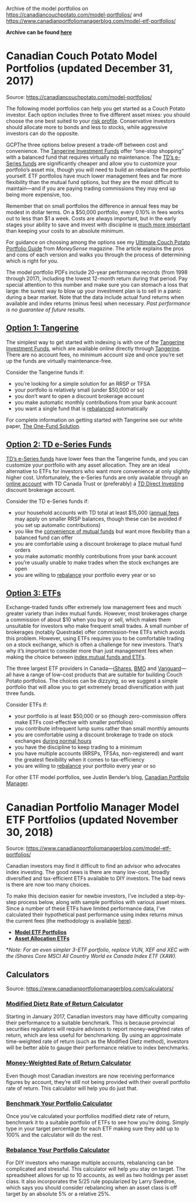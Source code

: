 Archive of the model portfolios on https://canadiancouchpotato.com/model-portfolios/ and https://www.canadianportfoliomanagerblog.com/model-etf-portfolios/

**Archive can be found [here](https://gitlab.com/andryou/canadiancouchpotato/archive)**

# Canadian Couch Potato Model Portfolios (updated December 31, 2017)

Source: https://canadiancouchpotato.com/model-portfolios/

The following model portfolios can help you get started as a Couch Potato investor. Each option includes three to five different asset mixes: you should choose the one best suited to your [risk profile](http://canadiancouchpotato.com/2010/11/10/ready-willing-and-able-to-take-risk/). Conservative investors should allocate more to bonds and less to stocks, while aggressive investors can do the opposite.

GCPThe three options below present a trade-off between cost and convenience. The [Tangerine Investment Funds](http://www.tangerine.ca/en/investing/investment-funds/index.html) offer “one-stop shopping” with a balanced fund that requires virtually no maintenance. The [TD’s e-Series funds](http://www.tdcanadatrust.com/products-services/investing/mutual-funds/td-eseries-funds.jsp) are significantly cheaper and allow you to customize your portfolio’s asset mix, though you will need to build an rebalance the portfolio yourself. ETF portfolios have much lower management fees and far more flexibility than the mutual fund options, but they are the most difficult to maintain—and if you are paying trading commissions they may end up being more expensive, too.

Remember that on small portfolios the difference in annual fees may be modest in dollar terms. On a $50,000 portfolio, every 0.10% in fees works out to less than $1 a week. Costs are always important, but in the early stages your ability to save and invest with discipline is [much more important](http://canadiancouchpotato.com/2012/03/05/some-advice-for-new-potatoes/) than keeping your costs to an absolute minimum.

For guidance on choosing among the options see my [Ultimate Couch Potato Portfolio Guide](http://www.moneysense.ca/save/investing/index-funds/ultimate-guide-couch-potato-portfolio/) from *MoneySense* magazine. The article explains the pros and cons of each version and walks you through the process of determining which is right for you.

The model portfolio PDFs include 20-year performance records (from 1998 through 2017), including the lowest 12-month return during that period. Pay special attention to this number and make sure you can stomach a loss that large: the surest way to blow up your investment plan is to sell in a panic during a bear market. Note that the data include actual fund returns when available and index returns (minus fees) when necessary. *Past performance is no guarantee of future results.*

## [Option 1: Tangerine](https://gitlab.com/andryou/canadiancouchpotato/raw/master/CCP-Model-Portfolios-Tangerine-2017.pdf)

The simplest way to get started with indexing is with one of the [Tangerine Investment Funds](http://www.tangerine.ca/en/investing/investment-funds/index.html), which are available online directly through [Tangerine](http://www.tangerine.ca/en/index.html). There are no account fees, no minimum account size and once you’re set up the funds are virtually maintenance-free.

Consider the Tangerine funds if:

* you’re looking for a simple solution for an RRSP or TFSA
* your portfolio is relatively small (under $50,000 or so)
* you don’t want to open a discount brokerage account
* you make automatic monthly contributions from your bank account
* you want a single fund that is [rebalanced](http://canadiancouchpotato.com/2011/02/22/why-rebalance-your-portfolio/) automatically

For complete information on getting started with Tangerine see our white paper, [The One-Fund Solution](http://canadiancouchpotato.com/2013/09/12/the-one-fund-solution/).

## [Option 2: TD e-Series Funds](https://gitlab.com/andryou/canadiancouchpotato/raw/master/CCP-Model-Portfolios-ETFs-2017.pdf)

[TD’s e-Series funds](http://www.tdcanadatrust.com/products-services/investing/mutual-funds/td-eseries-funds.jsp) have lower fees than the Tangerine funds, and you can customize your portfolio with any asset allocation. They are an ideal alternative to ETFs for investors who want more convenience at only slightly higher cost. Unfortunately, the e-Series funds are only available through an [online account](http://www.tdcanadatrust.com/mutualfunds/tdeseriesfunds/new_acct.jsp) with TD Canada Trust or (preferably) a [TD Direct Investing](https://www.td.com/ca/products-services/investing-at-td/index.jsp) discount brokerage account.

Consider the TD e-Series funds if:

* your household accounts with TD total at least $15,000 ([annual fees](https://www.tdwaterhouse.ca/document/PDF/forms/521778.pdf) may apply on smaller RRSP balances, though these can be avoided if you set up automatic contributions)
* you like the [convenience of mutual funds](http://canadiancouchpotato.com/2013/02/19/why-index-mutual-funds-still-have-a-place/) but want more flexibility than a balanced fund can offer
* you are comfortable using a discount brokerage to place mutual fund orders
* you make automatic monthly contributions from your bank account
* you’re usually unable to make trades when the stock exchanges are open
* you are willing to [rebalance](http://canadiancouchpotato.com/2011/02/22/why-rebalance-your-portfolio/) your portfolio every year or so

## [Option 3: ETFs](https://gitlab.com/andryou/canadiancouchpotato/raw/master/CCP-Model-Portfolios-TD-e-Series-2017.pdf)

Exchange-traded funds offer extremely low management fees and much greater variety than index mutual funds. However, most brokerages charge a commission of about $10 when you buy or sell, which makes them unsuitable for investors who make frequent small trades. A small number of brokerages (notably Questrade) offer commission-free ETFs which avoids this problem. However, using ETFs requires you to be comfortable trading on a stock exchange, which is often a challenge for new investors. That’s why it’s important to consider more than just management fees when making the choice between [index mutual funds and ETFs](http://canadiancouchpotato.com/2013/02/19/why-index-mutual-funds-still-have-a-place/).

The three largest ETF providers in Canada—[iShares](http://www.blackrock.com/ca/ishares), [BMO](http://www.etfs.bmo.com/) and [Vanguard](https://www.vanguardcanada.ca/individual/home.htm)—all have a range of low-cost products that are suitable for building Couch Potato portfolios. The choices can be dizzying, so we suggest a simple portfolio that will allow you to get extremely broad diversification with just three funds.

Consider ETFs if:

* your portfolio is at least $50,000 or so (though zero-commission offers make ETFs cost-effective with smaller portfolios)
* you contribute infrequent lump sums rather than small monthly amounts
* you are comfortable using a discount brokerage to trade on stock exchanges [during normal hours](http://canadiancouchpotato.com/2013/06/17/etf-investors-avoid-the-after-hours-club/)
* you have the discipline to keep trading to a minimum
* you have multiple accounts (RRSPs, TFSAs, non-registered) and want the greatest flexibility when it comes to tax-efficiency
* you are willing to [rebalance](http://canadiancouchpotato.com/2011/02/22/why-rebalance-your-portfolio/) your portfolio every year or so

For other ETF model portfolios, see Justin Bender’s blog, [Canadian Portfolio Manager](http://www.canadianportfoliomanagerblog.com/model-etf-portfolios/).

# Canadian Portfolio Manager Model ETF Portfolios (updated November 30, 2018)

Source: https://www.canadianportfoliomanagerblog.com/model-etf-portfolios/

Canadian investors may find it difficult to find an advisor who advocates index investing. The good news is there are many low-cost, broadly diversified and tax-efficient ETFs available to DIY investors. The bad news is there are now too many choices.

To make this decision easier for newbie investors, I’ve included a step-by-step process below, along with sample portfolios with various asset mixes. Since a number of these ETFs have limited performance data, I’ve calculated their hypothetical past performance using index returns minus the current fees (the methodology is available [here](https://gitlab.com/andryou/canadiancouchpotato/raw/master/CPM-Model-ETF-Portfolio-Return-Methodology-2018-06-30.pdf)).

* [**Model ETF Portfolios**](https://gitlab.com/andryou/canadiancouchpotato/raw/master/CPM-3-or-5-ETF-Model-Portfolios-2018-11-30.pdf)
* [**Asset Allocation ETFs**](https://gitlab.com/andryou/canadiancouchpotato/raw/master/CPM-AA-ETF-Model-Portfolios-2018-11-30.pdf)

**Note: For an even simpler 3-ETF portfolio, replace VUN, XEF and XEC with the iShares Core MSCI All Country World ex Canada Index ETF (XAW).*

## Calculators

Source: https://www.canadianportfoliomanagerblog.com/calculators/

### [Modified Dietz Rate of Return Calculator](https://gitlab.com/andryou/canadiancouchpotato/raw/master/CPM-Modified-Dietz-ROR-Calculator-2017.xlsx)

Starting in January 2017, Canadian investors may have difficulty comparing their performance to a suitable benchmark. This is because provincial securities regulators will require advisors to report money-weighted rates of return, which are less useful for benchmarking. By using an approximate time-weighted rate of return (such as the Modified Dietz method), investors will be better able to gauge their performance relative to index benchmarks.

### [Money-Weighted Rate of Return Calculator](https://gitlab.com/andryou/canadiancouchpotato/raw/master/CPM-Money-Weighted-ROR-Calculator-2017.xlsx)

Even though most Canadian investors are now receiving performance figures by account, they’re still not being provided with their overall portfolio rate of return. This calculator will help you do just that.

### [Benchmark Your Portfolio Calculator](https://gitlab.com/andryou/canadiancouchpotato/raw/master/CPM-Benchmark-Your-Portfolio-2017.xlsx)

Once you’ve calculated your portfolios modified dietz rate of return, benchmark it to a suitable portfolio of ETFs to see how you’re doing. Simply type in your target percentage for each ETF making sure they add up to 100% and the calculator will do the rest.

### [Rebalance Your Portfolio Calculator](https://gitlab.com/andryou/canadiancouchpotato/raw/master/CPM-Rebalance-Your-Portfolio-2017.xlsx)

For DIY investors who manage multiple accounts, rebalancing can be complicated and stressful. This calculator will help you stay on target. The spreadsheet allows for up to 10 accounts, as well as two holdings per asset class. It also incorporates the 5/25 rule popularized by Larry Swedroe, which says you should consider rebalancing when an asset class is off target by an absolute 5% or a relative 25%.

